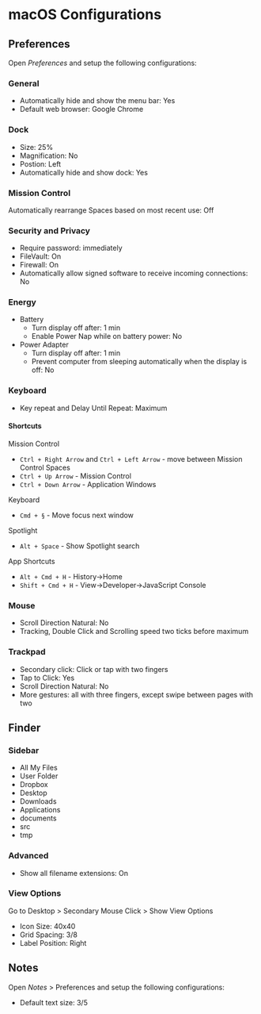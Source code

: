 # macOS Configurations

## Preferences

Open *Preferences* and setup the following configurations:

### General

- Automatically hide and show the menu bar: Yes
- Default web browser: Google Chrome

### Dock

- Size: 25%
- Magnification: No
- Postion: Left
- Automatically hide and show dock: Yes

### Mission Control

Automatically rearrange Spaces based on most recent use: Off

### Security and Privacy

- Require password: immediately
- FileVault: On
- Firewall: On
- Automatically allow signed software to receive incoming connections: No

### Energy

- Battery
  - Turn display off after: 1 min
  - Enable Power Nap while on battery power: No
- Power Adapter
  - Turn display off after: 1 min
  - Prevent computer from sleeping automatically when the display is off: No

### Keyboard

- Key repeat and Delay Until Repeat: Maximum

#### Shortcuts

Mission Control

- `Ctrl + Right Arrow` and `Ctrl + Left Arrow` - move between Mission Control Spaces 
- `Ctrl + Up Arrow` - Mission Control
- `Ctrl + Down Arrow` - Application Windows

Keyboard 

- `Cmd + §` - Move focus next window

Spotlight

- `Alt + Space` - Show Spotlight search 

App Shortcuts

- `Alt + Cmd + H` - History->Home 
- `Shift + Cmd + H` - View->Developer->JavaScript Console

### Mouse

- Scroll Direction Natural: No
- Tracking, Double Click and Scrolling speed two ticks before maximum

### Trackpad

- Secondary click: Click or tap with two fingers
- Tap to Click: Yes
- Scroll Direction Natural: No
- More gestures: all with three fingers, except swipe between pages with two

## Finder

### Sidebar

- All My Files
- User Folder
- Dropbox
- Desktop
- Downloads
- Applications
- documents
- src
- tmp

### Advanced

- Show all filename extensions: On

### View Options

Go to Desktop > Secondary Mouse Click > Show View Options

- Icon Size: 40x40
- Grid Spacing: 3/8
- Label Position: Right

## Notes

Open *Notes* > Preferences and setup the following configurations:

- Default text size: 3/5
